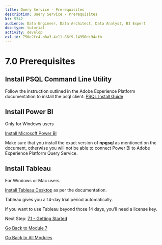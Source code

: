 ```yaml
---
title: Query Service - Prerequisites
description: Query Service - Prerequisites
kt: 5342
audience: Data Engineer, Data Architect, Data Analyst, BI Expert
doc-type: tutorial
activity: develop
exl-id: 750e2fc4-b8a3-4e11-86f9-14950dc94afb
---
```

# 7.0 Prerequisites

## Install PSQL Command Line Utility

Follow the instruction outlined in the Adobe Experience Platform documentation to install the psql client:
[PSQL Install Guide](https://experienceleague.adobe.com/docs/experience-platform/query/clients/psql.html)

## Install Power BI

Only for Windows users

[Install Microsoft Power BI](https://experienceleague.adobe.com/docs/experience-platform/query/clients/power-bi.html)

Make sure that you install the exact version of **npgsql** as mentioned on the document, otherwise you will not be able to connect Power BI to Adobe Experience Platform Query Service.

## Install Tableau

For Windows or Mac users

[Install Tableau Desktop](https://experienceleague.adobe.com/docs/experience-platform/query/clients/tableau.html) as per the documentation.

Tableau gives you a 14-day trial period automatically.

If you want to use Tableau beyond those 14 days, you'll need a license key.

Next Step: [7.1 - Getting Started](./ex1.md)

[Go Back to Module 7](./query-service.md)

[Go Back to All Modules](../../overview.md)
